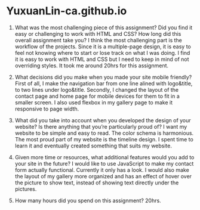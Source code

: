 # YuxuanLin-ca.github.io

1. What was the most challenging piece of this assignment? Did you find it easy or
   challenging to work with HTML and CSS? How long did this overall assignment take you?
   I think the most challenging part is the workflow of the projects. Since it is a multiple-page design, it is easy to feel not knowing where to start or lose track on what I was doing. I find it is easy to work with HTML and CSS but I need to keep in mind of not overriding styles. It took me around 20hrs for this assignment.

2. What decisions did you make when you made your site mobile friendly?
   First of all, I make the navigation bar from one line alined with logo&title, to two lines under logo&title. Secondly, I changed the layout of the contact page and home page for mobile devices for them to fit in a smaller screen. I also used flexbox in my gallery page to make it responsive to page width.

3. What did you take into account when you developed the design of your website?
   Is there anything that you’re particularly proud of?
   I want my website to be simple and easy to read. The color schema is harmonious. The most proud part of my website is the timeline design. I spent time to learn it and eventually created something that suits my website.

4. Given more time or resources, what additional features would you add to your
   site in the future?
   I would like to use JavaScript to make my contact form actually functional. Currently it only has a look. I would also make the layout of my gallery more organized and has an effect of hover over the picture to show text, instead of showing text directly under the pictures.
5. How many hours did you spend on this assignment?
   20hrs.
